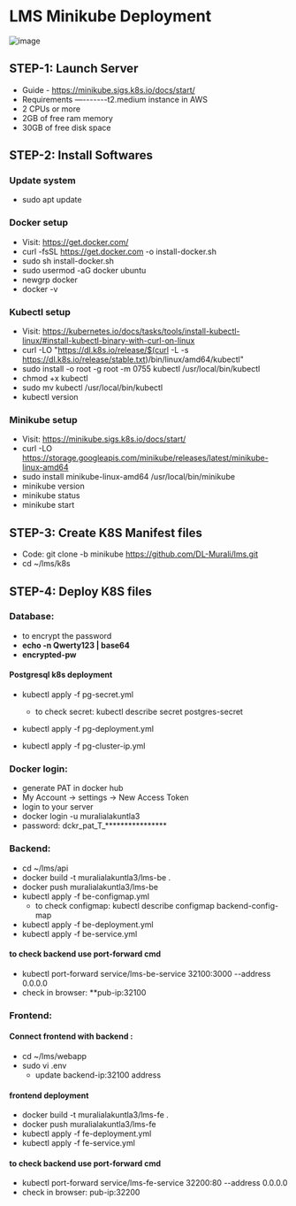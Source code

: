 # LMS Minikube Deployment
![image](https://miro.medium.com/v2/resize:fit:1358/1*YpBo8EdrWiQv8LSNFGvBXg.jpeg)


## STEP-1: Launch Server
- Guide - https://minikube.sigs.k8s.io/docs/start/
- Requirements —-------t2.medium instance in AWS
- 2 CPUs or more
- 2GB of free ram memory
- 30GB of free disk space

## STEP-2: Install Softwares

### Update system
- sudo apt update
### Docker setup
- Visit: https://get.docker.com/
- curl -fsSL https://get.docker.com -o install-docker.sh
- sudo sh install-docker.sh
- sudo usermod -aG docker ubuntu
- newgrp docker
- docker -v 

### Kubectl setup
- Visit: https://kubernetes.io/docs/tasks/tools/install-kubectl-linux/#install-kubectl-binary-with-curl-on-linux
- curl -LO "https://dl.k8s.io/release/$(curl -L -s https://dl.k8s.io/release/stable.txt)/bin/linux/amd64/kubectl"
- sudo install -o root -g root -m 0755 kubectl /usr/local/bin/kubectl
- chmod +x kubectl
- sudo mv kubectl /usr/local/bin/kubectl
- kubectl version

### Minikube setup
- Visit: https://minikube.sigs.k8s.io/docs/start/
- curl -LO https://storage.googleapis.com/minikube/releases/latest/minikube-linux-amd64
- sudo install minikube-linux-amd64 /usr/local/bin/minikube
- minikube version
- minikube status
- minikube start

## STEP-3: Create K8S Manifest files
- Code: git clone -b minikube https://github.com/DL-Murali/lms.git
- cd ~/lms/k8s

## STEP-4: Deploy K8S files

### Database:
- to encrypt the password
- **echo -n Qwerty123 | base64**
- **encrypted-pw**

#### Postgresql k8s deployment
- kubectl apply -f pg-secret.yml  
  - to check secret: kubectl describe secret postgres-secret
      
- kubectl apply -f pg-deployment.yml
- kubectl apply -f pg-cluster-ip.yml

### Docker login:
- generate PAT in docker hub
- My Account -> settings -> New Access Token
- login to your server
- docker login -u muralialakuntla3
- password: dckr_pat_T_****************

### Backend:
- cd ~/lms/api
- docker build -t muralialakuntla3/lms-be .
- docker push muralialakuntla3/lms-be
- kubectl apply -f be-configmap.yml
  - to check configmap: kubectl describe configmap backend-config-map
- kubectl apply -f be-deployment.yml
- kubectl apply -f be-service.yml

#### to check backend use port-forward cmd
- kubectl port-forward service/lms-be-service 32100:3000 --address 0.0.0.0
- check in browser: **pub-ip:32100
  
### Frontend:
#### Connect frontend with backend  : 
- cd ~/lms/webapp
- sudo vi .env
  - update backend-ip:32100 address

#### frontend deployment
- docker build -t muralialakuntla3/lms-fe .
- docker push muralialakuntla3/lms-fe
- kubectl apply -f fe-deployment.yml
- kubectl apply -f fe-service.yml

#### to check backend use port-forward cmd
- kubectl port-forward service/lms-fe-service 32200:80 --address 0.0.0.0
- check in browser: pub-ip:32200
